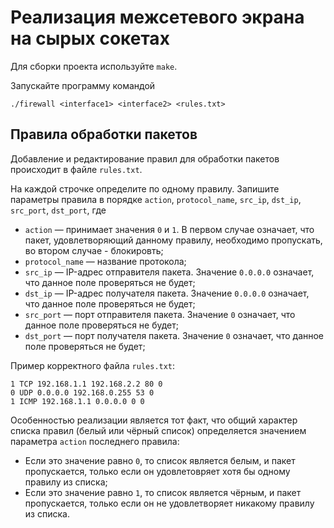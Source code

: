 # **Реализация межсетевого экрана на сырых сокетах**

Для сборки проекта используйте ```make```.

Запускайте программу командой
```
./firewall <interface1> <interface2> <rules.txt>
```

## Правила обработки пакетов

Добавление и редактирование правил для обработки пакетов происходит в файле ```rules.txt```.

На каждой строчке определите по одному правилу. Запишите параметры правила в порядке ```action```, ```protocol_name```, ```src_ip```, ```dst_ip```, ```src_port```, ```dst_port```, где 
* ```action``` &mdash; принимает значения ```0``` и ```1```. В первом случае означает, что пакет, удовлетворяющий данному правилу, необходимо пропускать, во втором случае - блокировть;
* ```protocol_name``` &mdash; название протокола;
* ```src_ip``` &mdash; IP-адрес отправителя пакета. Значение ```0.0.0.0```  означает, что данное поле проверяться не будет;
* ```dst_ip``` &mdash; IP-адрес получателя пакета. Значение ```0.0.0.0```  означает, что данное поле проверяться не будет;
* ```src_port``` &mdash; порт отправителя пакета. Значение ```0``` означает, что данное поле проверяться не будет;
* ```dst_port``` &mdash; порт получателя пакета. Значение ```0``` означает, что данное поле проверяться не будет;

Пример корректного файла ```rules.txt```:
```
1 TCP 192.168.1.1 192.168.2.2 80 0
0 UDP 0.0.0.0 192.168.0.255 53 0
1 ICMP 192.168.1.1 0.0.0.0 0 0
```

Особенностью реализации является тот факт, что общий характер списка правил (белый или чёрный список) определяется значением параметра ```action``` последнего правила:
* Если это значение равно ```0```, то список является белым, и пакет пропускается, только если он удовлетовряет хотя бы одному правилу из списка;
* Если это значение равно ```1```, то список является чёрным, и пакет пропускается, только если он не удовлетворяет никакому правилу из списка.